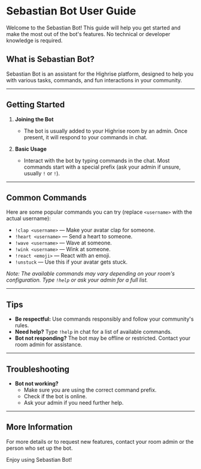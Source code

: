 # Sebastian Bot User Guide

Welcome to the Sebastian Bot! This guide will help you get started and make the most out of the bot's features. No technical or developer knowledge is required.

## What is Sebastian Bot?
Sebastian Bot is an assistant for the Highrise platform, designed to help you with various tasks, commands, and fun interactions in your community.

---

## Getting Started

1. **Joining the Bot**
   - The bot is usually added to your Highrise room by an admin. Once present, it will respond to your commands in chat.

2. **Basic Usage**
   - Interact with the bot by typing commands in the chat. Most commands start with a special prefix (ask your admin if unsure, usually `!` or `!`).

---

## Common Commands

Here are some popular commands you can try (replace `<username>` with the actual username):

- `!clap <username>` — Make your avatar clap for someone.
- `!heart <username>` — Send a heart to someone.
- `!wave <username>` — Wave at someone.
- `!wink <username>` — Wink at someone.
- `!react <emoji>` — React with an emoji.
- `!unstuck` — Use this if your avatar gets stuck.

*Note: The available commands may vary depending on your room's configuration. Type `!help` or ask your admin for a full list.*

---

## Tips

- **Be respectful:** Use commands responsibly and follow your community's rules.
- **Need help?** Type `!help` in chat for a list of available commands.
- **Bot not responding?** The bot may be offline or restricted. Contact your room admin for assistance.

---

## Troubleshooting

- **Bot not working?**
  - Make sure you are using the correct command prefix.
  - Check if the bot is online.
  - Ask your admin if you need further help.

---

## More Information

For more details or to request new features, contact your room admin or the person who set up the bot.

Enjoy using Sebastian Bot!